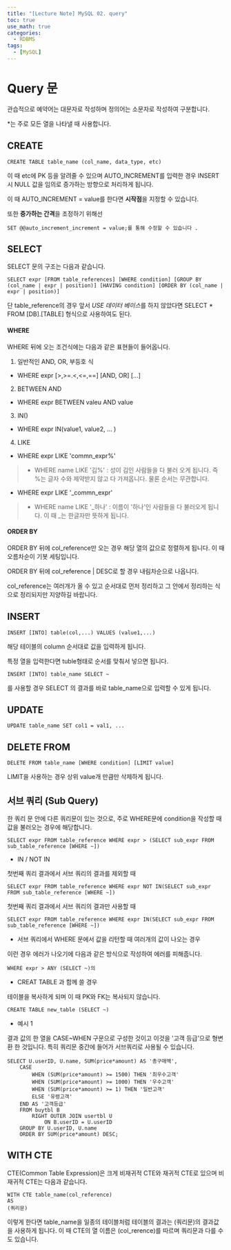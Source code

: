 ```yaml
---
title: "[Lecture Note] MySQL 02. query"
toc: true
use_math: true
categories:
  - RDBMS
tags:
  - [MySQL]
---
```


# Query 문

관습적으로 예약어는 대문자로 작성하며 정의어는 소문자로 작성하여 구분합니다. 

*는 주로 모든 열을 나타낼 때 사용합니다.

## CREATE

```
CREATE TABLE table_name (col_name, data_type, etc)
```

이 때 etc에 PK 등을 알려줄 수 있으며 AUTO_INCREMENT를 입력한 경우 INSERT시 NULL 값을 임의로 증가하는 방향으로 처리하게 됩니다. 

이 때 AUTO_INCREMENT = value를 한다면 **시작점**을 지정할 수 있습니다. 
 
또한 **증가하는 간격**을 조정하기 위해선

```
SET @@auto_increment_increment = value;를 통해 수정할 수 있습니다 .
```


## SELECT

SELECT 문의 구조는 다음과 같습니다.

```
SELECT expr [FROM table_references] [WHERE condition] [GROUP BY (col_name | expr | position)] [HAVING condition] [ORDER BY (col_name | expr | position)]
```

단 table_reference의 경우 앞서 *USE 데이터 베이스*를 하지 않았다면 SELECT * FROM [DB].[TABLE] 형식으로 사용하여도 된다.

#### WHERE 

WHERE 뒤에 오는 조건식에는 다음과 같은 표현들이 들어옵니다.

1. 일반적인 AND, OR, 부등호 식
 - WHERE expr [>,>=.<,<=,==] [AND, OR] [...]
2. BETWEEN AND
 - WHERE expr BETWEEN valeu AND value
3. IN()
 - WHERE expr IN(value1, value2, ... )
4. LIKE
 - WHERE expr LIKE 'commn_expr%'
  > - WHERE name LIKE '김%' : 성이 김인 사람들을 다 불러 오게 됩니다. 즉 %는 글자 수와 제약받지 않고 다 가져옵니다. 물론 순서는 무관합니다.
 - WHERE expr LIKE '_commn_expr'
  > - WHERE name LIKE '_하나' : 이름이 '하나'인 사람들을 다 불러오게 됩니다. 이 때 _는 한글자만 뜻하게 됩니다.

#### ORDER BY

ORDER BY 뒤에 col_reference만 오는 경우 해당 열의 값으로 정렬하게 됩니다. 이 때 오름차순이 기봇 세팅입니다.

ORDER BY 뒤에 col_reference | DESC로 할 경우 내림차순으로 나옵니다. 

col_reference는 여러개가 올 수 있고 순서대로 먼저 정리하고 그 안에서 정리하는 식으로 정리되지만 지양하길 바랍니다. 


## INSERT 

```
INSERT [INTO] table(col,...) VALUES (value1,...)
```

해당 테이블의 column 순서대로 값을 입력하게 됩니다. 

특정 열을 입력한다면 tuble형태로 순서를 맞춰서 넣으면 됩니다.

```
INSERT [INTO] table_name SELECT ~
```
를 사용할 경우 SELECT 의 결과를 바로 table_name으로 입력할 수 있게 됩니다. 


## UPDATE

```
UPDATE table_name SET col1 = val1, ... 
```

## DELETE FROM

```
DELETE FROM table_name [WHERE condition] [LIMIT value]
```

LIMIT을 사용하는 경우 상위 value개 만큼만 삭제하게 됩니다. 

## 서브 쿼리 (Sub Query)

한 쿼리 문 안에 다른 쿼리문이 있는 것으로, 주로 WHERE문에 condition을 작성할 때 값을 불러오는 경우에 해당합니다.

```
SELECT expr FROM table_reference WHERE expr > (SELECT sub_expr FROM sub_table_reference [WHERE ~])
```

- IN / NOT IN

첫번째 쿼리 결과에서 서브 쿼리의 결과를 제외할 때
```
SELECT expr FROM table_reference WHERE expr NOT IN(SELECT sub_expr FROM sub_table_reference [WHERE ~])
```

첫번째 쿼리 결과에서 서브 쿼리의 결과만 사용할 때
```
SELECT expr FROM table_reference WHERE expr IN(SELECT sub_expr FROM sub_table_reference [WHERE ~])
```


- 서브 쿼리에서 WHERE 문에서 값을 리턴할 때 여러개의 값이 나오는 경우 


이런 경우 에러가 나오기에 다음과 같은 방식으로 작성하여 에러를 피해줍니다.

```
WHERE expr > ANY (SELECT ~)의 
```

- CREAT TABLE 과 함께 쓸 경우

테이블을 복사하게 되며 이 때 PK와 FK는 복사되지 않습니다.

```
CREATE TABLE new_table (SELECT ~)
```

- 예시 1

결과 값의 한 열을 CASE~WHEN 구문으로 구성한 것이고 이것을 '고객 등급'으로 형변환 한 것입니다. 특히 쿼리문 중간에 들어가 서브쿼리로 사용될 수 있습니다.

```
SELECT U.userID, U.name, SUM(price*amount) AS '총구매액',
	CASE
		WHEN (SUM(price*amount) >= 1500) THEN '최우수고객'
        WHEN (SUM(price*amount) >= 1000) THEN '우수고객'
        WHEN (SUM(price*amount) >= 1) THEN '일반고객'
        ELSE '유령고객'
	END AS '고객등급'
	FROM buytbl B
		RIGHT OUTER JOIN usertbl U
			ON B.userID = U.userID
    GROUP BY U.userID, U.name
    ORDER BY SUM(price*amount) DESC;
```

## WITH CTE

CTE(Common Table Expression)은 크게 비재귀적 CTE와 재귀적 CTE로 있으며 비재귀적 CTE는 다음과 같습니다.

```
WITH CTE table_name(col_reference)
AS
(쿼리문)
```

이렇게 한다면 table_name을 일종의 테이블처럼 테이블의 결과는 (쿼리문)의 결과값을 사용하게 됩니다. 이 때 CTE의 열 이름은 (col_rerence)를 따르며 쿼리문과 다를 수도 있습니다. 
